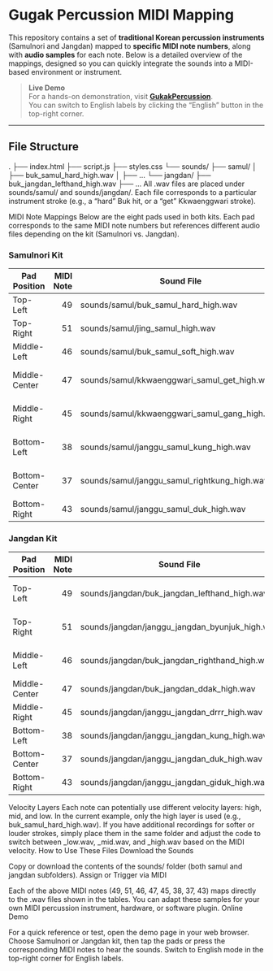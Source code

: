 # Gugak Percussion MIDI Mapping

This repository contains a set of **traditional Korean percussion instruments** (Samulnori and Jangdan) mapped to **specific MIDI note numbers**, along with **audio samples** for each note. Below is a detailed overview of the mappings, designed so you can quickly integrate the sounds into a MIDI-based environment or instrument.

> **Live Demo**  
> For a hands-on demonstration, visit **[GukakPercussion](https://gilhans010.github.io/GukakPercussion/)**.  
> You can switch to English labels by clicking the “English” button in the top-right corner.

---

## File Structure
.
├── index.html
├── script.js
├── styles.css
└── sounds/
    ├── samul/
    │   ├── buk_samul_hard_high.wav
    │   ├── ...
    └── jangdan/
        ├── buk_jangdan_lefthand_high.wav
        ├── ...
All .wav files are placed under sounds/samul/ and sounds/jangdan/. Each file corresponds to a particular instrument stroke (e.g., a “hard” Buk hit, or a “get” Kkwaenggwari stroke).

MIDI Note Mappings
Below are the eight pads used in both kits. Each pad corresponds to the same MIDI note numbers but references different audio files depending on the kit (Samulnori vs. Jangdan).

### Samulnori Kit

| Pad Position   | MIDI Note | Sound File                                      | Description               |
|---------------|----------:|------------------------------------------------|---------------------------|
| Top-Left      | 49        | sounds/samul/buk_samul_hard_high.wav          | Buk (hard stroke)         |
| Top-Right     | 51        | sounds/samul/jing_samul_high.wav              | Jing                      |
| Middle-Left   | 46        | sounds/samul/buk_samul_soft_high.wav          | Buk (soft stroke)         |
| Middle-Center | 47        | sounds/samul/kkwaenggwari_samul_get_high.wav  | Kkwaeng (“get” stroke)    |
| Middle-Right  | 45        | sounds/samul/kkwaenggwari_samul_gang_high.wav | Kkwaeng (“gang” stroke)   |
| Bottom-Left   | 38        | sounds/samul/janggu_samul_kung_high.wav       | Janggu (left-hand “kung”) |
| Bottom-Center | 37        | sounds/samul/janggu_samul_rightkung_high.wav  | Janggu (right-hand “kung”)|
| Bottom-Right  | 43        | sounds/samul/janggu_samul_duk_high.wav        | Janggu (“duk”)            |


### Jangdan Kit

| Pad Position   | MIDI Note | Sound File                                        | Description                |
|---------------|----------:|----------------------------------------------------|----------------------------|
| Top-Left      | 49        | sounds/jangdan/buk_jangdan_lefthand_high.wav      | Buk (left-hand stroke)     |
| Top-Right     | 51        | sounds/jangdan/janggu_jangdan_byunjuk_high.wav    | Janggu (“byunjuk” stroke)  |
| Middle-Left   | 46        | sounds/jangdan/buk_jangdan_righthand_high.wav     | Buk (right-hand stroke)    |
| Middle-Center | 47        | sounds/jangdan/buk_jangdan_ddak_high.wav          | Buk (“ddak” stroke)        |
| Middle-Right  | 45        | sounds/jangdan/janggu_jangdan_drrr_high.wav       | Janggu (“drrr” roll)       |
| Bottom-Left   | 38        | sounds/jangdan/janggu_jangdan_kung_high.wav       | Janggu (“kung”)            |
| Bottom-Center | 37        | sounds/jangdan/janggu_jangdan_duk_high.wav        | Janggu (“duk”)             |
| Bottom-Right  | 43        | sounds/jangdan/janggu_jangdan_giduk_high.wav      | Janggu (“giduk”)           |


Velocity Layers
Each note can potentially use different velocity layers: high, mid, and low.
In the current example, only the high layer is used (e.g., buk_samul_hard_high.wav).
If you have additional recordings for softer or louder strokes, simply place them in the same folder and adjust the code to switch between _low.wav, _mid.wav, and _high.wav based on the MIDI velocity.
How to Use These Files
Download the Sounds

Copy or download the contents of the sounds/ folder (both samul and jangdan subfolders).
Assign or Trigger via MIDI

Each of the above MIDI notes (49, 51, 46, 47, 45, 38, 37, 43) maps directly to the .wav files shown in the tables.
You can adapt these samples for your own MIDI percussion instrument, hardware, or software plugin.
Online Demo

For a quick reference or test, open the demo page in your web browser.
Choose Samulnori or Jangdan kit, then tap the pads or press the corresponding MIDI notes to hear the sounds.
Switch to English mode in the top-right corner for English labels.